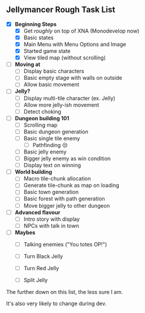 ﻿Jellymancer Rough Task List
-------------------------

- [x] **Beginning Steps**
	- [x] Get *roughly* on top of XNA (Monodevelop now)
	- [x] Basic states
	- [x] Main Menu with Menu Options and Image
	- [x] Started game state
	- [x] View tiled map (without scrolling)
- [ ] **Moving at**
	- [ ] Display basic characters
	- [ ] Basic empty stage with walls on outside
	- [ ] Allow basic movement
- [ ] **Jelly?** 
	- [ ] Display multi-tile character (ex. Jelly)
	- [ ] Allow more jelly-ish movement
	- [ ] Detect choking
- [ ] **Dungeon building 101**
	- [ ] Scrolling map
	- [ ] Basic dungeon generation
	- [ ] Basic single tile enemy
		- [ ] Pathfinding 😒
	- [ ] Basic jelly enemy
	- [ ] Bigger jelly enemy as win condition
	- [ ] Display text on winning
- [ ] **World building**
	- [ ] Macro tile-chunk allocation
	- [ ] Generate tile-chunk as map on loading
	- [ ] Basic town generation
	- [ ] Basic forest with path generation
	- [ ] Move bigger jelly to other dungeon
- [ ] **Advanced flavour**
    - [ ] Intro story with display
	- [ ] NPCs with talk in town
- [ ] **Maybes**
	- [ ] Talking enemies ("You totes OP!")
	- [ ] Turn Black Jelly
	- [ ] Turn Red Jelly
	- [ ] Split Jelly


The further down on this list, the less sure I am.

It's also very likely to change during dev.